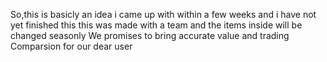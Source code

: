 So,this is basicly an idea i came up with within a few weeks and i have not yet finished this
this was made with a team and the items inside will be changed seasonly
We promises to bring accurate value and trading Comparsion for our dear user
